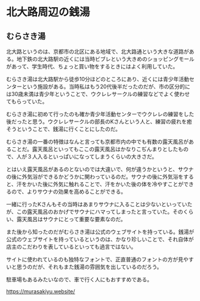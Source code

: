 # 北大路周辺の銭湯

## むらさき湯

北大路というのは、京都市の北区にある地域で、北大路通という大きな道路がある。地下鉄の北大路駅の近くには当時ビブレという大きめのショッピングモールがあって、学生時代、ちょっと買い物をするときにはよく利用していた。

むらさき湯は北大路駅から徒歩10分ほどのところにあり、近くには青少年活動センターという施設がある。当時私はもう20代後半だったのだが、市の区分的には30歳未満は青少年ということで、ウクレレサークルの練習などでよく使わせてもらっていた。

むらさき湯に初めて行ったのも確か青少年活動センターでウクレレの練習をした後だったと思う。ウクレレサークルの部長のKさんという人と、練習の疲れを癒そうということで、銭湯に行くことにしたのだ。

むらさき湯の一番の特徴はなんと言っても京都市内の中でも有数の露天風呂があることだ。露天風呂といってもここの露天風呂はかなりこぢんまりとしたもので、人が３人入るといっぱいになってしまうくらいの大きさだ。

とはいえ露天風呂があるのとないのでは大違いで、何が違うかというと、サウナの後に外気浴ができるかどうかに関わっているのだ。サウナの後に外気浴をすると、汗をかいた後に外気に触れることで、汗をかいた後の体を冷やすことができるので、よりサウナの効果を高めることができる。

一緒に行ったKさんもその当時はあまりサウナに入ることは少ないといっていたが、この露天風呂のおかげでサウナにハマってしまったと言っていた。そのくらい、露天風呂はサウナにとって重要な要素なのだ。

また後から知ったのだがむらさき湯は公式のウェブサイトを持っている。銭湯が公式のウェブサイトを持っているというのは、かなり珍しいことで、それ自体が店主のこだわりを表しているといっても過言ではない。

サイトに使われているのも独特なフォントで、正直普通のフォントの方が見やすいと思うのだが、それもまた銭湯の雰囲気を出しているのだろう。

駐車場もあるみたいなので、車で行く人にもおすすめである。

https://murasakiyu.website/